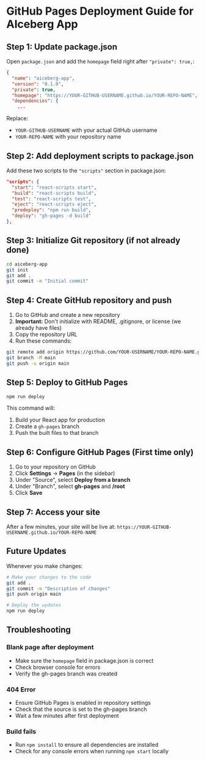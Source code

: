 # GitHub Pages Deployment Guide for AIceberg App

## Step 1: Update package.json

Open `package.json` and add the `homepage` field right after `"private": true,`:

```json
{
  "name": "aiceberg-app",
  "version": "0.1.0",
  "private": true,
  "homepage": "https://YOUR-GITHUB-USERNAME.github.io/YOUR-REPO-NAME",
  "dependencies": {
    ...
```

Replace:
- `YOUR-GITHUB-USERNAME` with your actual GitHub username
- `YOUR-REPO-NAME` with your repository name

## Step 2: Add deployment scripts to package.json

Add these two scripts to the `"scripts"` section in package.json:

```json
"scripts": {
  "start": "react-scripts start",
  "build": "react-scripts build",
  "test": "react-scripts test",
  "eject": "react-scripts eject",
  "predeploy": "npm run build",
  "deploy": "gh-pages -d build"
},
```

## Step 3: Initialize Git repository (if not already done)

```bash
cd aiceberg-app
git init
git add .
git commit -m "Initial commit"
```

## Step 4: Create GitHub repository and push

1. Go to GitHub and create a new repository
2. **Important:** Don't initialize with README, .gitignore, or license (we already have files)
3. Copy the repository URL
4. Run these commands:

```bash
git remote add origin https://github.com/YOUR-USERNAME/YOUR-REPO-NAME.git
git branch -M main
git push -u origin main
```

## Step 5: Deploy to GitHub Pages

```bash
npm run deploy
```

This command will:
1. Build your React app for production
2. Create a `gh-pages` branch
3. Push the built files to that branch

## Step 6: Configure GitHub Pages (First time only)

1. Go to your repository on GitHub
2. Click **Settings** → **Pages** (in the sidebar)
3. Under "Source", select **Deploy from a branch**
4. Under "Branch", select **gh-pages** and **/root**
5. Click **Save**

## Step 7: Access your site

After a few minutes, your site will be live at:
`https://YOUR-GITHUB-USERNAME.github.io/YOUR-REPO-NAME`

## Future Updates

Whenever you make changes:

```bash
# Make your changes to the code
git add .
git commit -m "Description of changes"
git push origin main

# Deploy the updates
npm run deploy
```

## Troubleshooting

### Blank page after deployment
- Make sure the `homepage` field in package.json is correct
- Check browser console for errors
- Verify the gh-pages branch was created

### 404 Error
- Ensure GitHub Pages is enabled in repository settings
- Check that the source is set to the gh-pages branch
- Wait a few minutes after first deployment

### Build fails
- Run `npm install` to ensure all dependencies are installed
- Check for any console errors when running `npm start` locally
